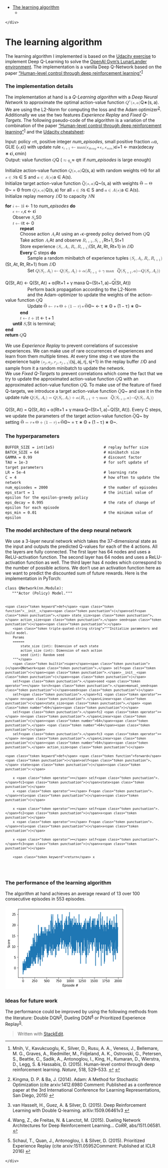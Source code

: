 <!DOCTYPE html>
<html>

<head>
  <meta charset="utf-8">
  <meta name="viewport" content="width=device-width, initial-scale=1.0">
  <title>Report</title>
  <link rel="stylesheet" href="https://stackedit.io/style.css" />
</head>

<body class="stackedit">
  <div class="stackedit__left">
    <div class="stackedit__toc">
      
<ul>
<li><a href="#the-learning-algorithm">The learning algorithm</a>
<ul>
<li></li>
</ul>
</li>
</ul>

    </div>
  </div>
  <div class="stackedit__right">
    <div class="stackedit__html">
      <h1 id="the-learning-algorithm">The learning algorithm</h1>
<p>The learning algorithm I implemented is based on the <a href="https://github.com/udacity/deep-reinforcement-learning/tree/master/dqn">Udacity exercise</a> to implement Deep Q-Learning to solve the <a href="https://gym.openai.com/envs/LunarLander-v2/">OpenAI Gym’s LunarLander environment</a>. The implementation is a vanilla Deep Q-Network based on the paper <a href="http://dx.doi.org/10.1038/nature14236">“Human-level control through deep reinforcement learning”</a><sup class="footnote-ref"><a href="#fn1" id="fnref1">1</a></sup></p>
<h3 id="the-implementation-details">The implementation details</h3>
<p>The implementation at hand is a <em>Q-Learning algorithm</em> with a <em>Deep Neural Network</em> to approximate the optimal action-value function <span class="katex--inline"><span class="katex"><span class="katex-mathml"><math><semantics><mrow><msup><mi>Q</mi><mo>∗</mo></msup><mo stretchy="false">(</mo><mi>s</mi><mo separator="true">,</mo><mi>a</mi><mo stretchy="false">)</mo></mrow><annotation encoding="application/x-tex">Q^*(s,a)</annotation></semantics></math></span><span class="katex-html" aria-hidden="true"><span class="base"><span class="strut" style="height: 1em; vertical-align: -0.25em;"></span><span class="mord"><span class="mord mathdefault">Q</span><span class="msupsub"><span class="vlist-t"><span class="vlist-r"><span class="vlist" style="height: 0.688696em;"><span class="" style="top: -3.063em; margin-right: 0.05em;"><span class="pstrut" style="height: 2.7em;"></span><span class="sizing reset-size6 size3 mtight"><span class="mbin mtight">∗</span></span></span></span></span></span></span></span><span class="mopen">(</span><span class="mord mathdefault">s</span><span class="mpunct">,</span><span class="mspace" style="margin-right: 0.16666666666666666em;"></span><span class="mord mathdefault">a</span><span class="mclose">)</span></span></span></span></span>. We are using the L2-Norm for computing the loss and the Adam optimizer<sup class="footnote-ref"><a href="#fn2" id="fnref2">2</a></sup>. Additionally we use the two features <em>Experience Replay</em> and <em>Fixed Q-Targets</em>. The following pseudo-code of the algorithm is a variation of the combination of the paper <a href="http://dx.doi.org/10.1038/nature14236">“Human-level control through deep reinforcement learning”</a><sup class="footnote-ref"><a href="#fn1" id="fnref1:1">1</a></sup> and the <a href="https://github.com/udacity/deep-reinforcement-learning/blob/master/cheatsheet/cheatsheet.pdf">Udacity cheatsheet</a>:</p>
<p>Input: policy <span class="katex--inline"><span class="katex"><span class="katex-mathml"><math><semantics><mrow><mi>π</mi></mrow><annotation encoding="application/x-tex">\pi</annotation></semantics></math></span><span class="katex-html" aria-hidden="true"><span class="base"><span class="strut" style="height: 0.43056em; vertical-align: 0em;"></span><span style="margin-right: 0.03588em;" class="mord mathdefault">π</span></span></span></span></span>, positive integer <em>num_episodes</em>, small positive fraction <span class="katex--inline"><span class="katex"><span class="katex-mathml"><math><semantics><mrow><mi>α</mi></mrow><annotation encoding="application/x-tex">\alpha</annotation></semantics></math></span><span class="katex-html" aria-hidden="true"><span class="base"><span class="strut" style="height: 0.43056em; vertical-align: 0em;"></span><span style="margin-right: 0.0037em;" class="mord mathdefault">α</span></span></span></span></span>, GLIE {<span class="katex--inline"><span class="katex"><span class="katex-mathml"><math><semantics><mrow><msub><mi>ϵ</mi><mi>i</mi></msub></mrow><annotation encoding="application/x-tex">\epsilon_i</annotation></semantics></math></span><span class="katex-html" aria-hidden="true"><span class="base"><span class="strut" style="height: 0.58056em; vertical-align: -0.15em;"></span><span class="mord"><span class="mord mathdefault">ϵ</span><span class="msupsub"><span class="vlist-t vlist-t2"><span class="vlist-r"><span class="vlist" style="height: 0.31166399999999994em;"><span class="" style="top: -2.5500000000000003em; margin-left: 0em; margin-right: 0.05em;"><span class="pstrut" style="height: 2.7em;"></span><span class="sizing reset-size6 size3 mtight"><span class="mord mathdefault mtight">i</span></span></span></span><span class="vlist-s">​</span></span><span class="vlist-r"><span class="vlist" style="height: 0.15em;"><span class=""></span></span></span></span></span></span></span></span></span></span>} with update rule <span class="katex--inline"><span class="katex"><span class="katex-mathml"><math><semantics><mrow><msub><mi>ϵ</mi><mrow><mi>i</mi><mo>+</mo><mn>1</mn></mrow></msub><mo>←</mo><mi>max</mi><mo>⁡</mo><mo stretchy="false">(</mo><msub><mi>ϵ</mi><mrow><mi>d</mi><mi>e</mi><mi>c</mi><mi>a</mi><mi>y</mi></mrow></msub><mo>∗</mo><msub><mi>ϵ</mi><mi>i</mi></msub><mo separator="true">,</mo><msub><mi>ϵ</mi><mrow><mi>m</mi><mi>i</mi><mi>n</mi></mrow></msub><mo stretchy="false">)</mo></mrow><annotation encoding="application/x-tex">\epsilon_{i+1} \leftarrow \max(\epsilon_{decay}*\epsilon_i, \epsilon_{min})</annotation></semantics></math></span><span class="katex-html" aria-hidden="true"><span class="base"><span class="strut" style="height: 0.638891em; vertical-align: -0.208331em;"></span><span class="mord"><span class="mord mathdefault">ϵ</span><span class="msupsub"><span class="vlist-t vlist-t2"><span class="vlist-r"><span class="vlist" style="height: 0.311664em;"><span class="" style="top: -2.5500000000000003em; margin-left: 0em; margin-right: 0.05em;"><span class="pstrut" style="height: 2.7em;"></span><span class="sizing reset-size6 size3 mtight"><span class="mord mtight"><span class="mord mathdefault mtight">i</span><span class="mbin mtight">+</span><span class="mord mtight">1</span></span></span></span></span><span class="vlist-s">​</span></span><span class="vlist-r"><span class="vlist" style="height: 0.208331em;"><span class=""></span></span></span></span></span></span><span class="mspace" style="margin-right: 0.2777777777777778em;"></span><span class="mrel">←</span><span class="mspace" style="margin-right: 0.2777777777777778em;"></span></span><span class="base"><span class="strut" style="height: 1.036108em; vertical-align: -0.286108em;"></span><span class="mop">max</span><span class="mopen">(</span><span class="mord"><span class="mord mathdefault">ϵ</span><span class="msupsub"><span class="vlist-t vlist-t2"><span class="vlist-r"><span class="vlist" style="height: 0.3361079999999999em;"><span class="" style="top: -2.5500000000000003em; margin-left: 0em; margin-right: 0.05em;"><span class="pstrut" style="height: 2.7em;"></span><span class="sizing reset-size6 size3 mtight"><span class="mord mtight"><span class="mord mathdefault mtight">d</span><span class="mord mathdefault mtight">e</span><span class="mord mathdefault mtight">c</span><span class="mord mathdefault mtight">a</span><span style="margin-right: 0.03588em;" class="mord mathdefault mtight">y</span></span></span></span></span><span class="vlist-s">​</span></span><span class="vlist-r"><span class="vlist" style="height: 0.286108em;"><span class=""></span></span></span></span></span></span><span class="mspace" style="margin-right: 0.2222222222222222em;"></span><span class="mbin">∗</span><span class="mspace" style="margin-right: 0.2222222222222222em;"></span></span><span class="base"><span class="strut" style="height: 1em; vertical-align: -0.25em;"></span><span class="mord"><span class="mord mathdefault">ϵ</span><span class="msupsub"><span class="vlist-t vlist-t2"><span class="vlist-r"><span class="vlist" style="height: 0.31166399999999994em;"><span class="" style="top: -2.5500000000000003em; margin-left: 0em; margin-right: 0.05em;"><span class="pstrut" style="height: 2.7em;"></span><span class="sizing reset-size6 size3 mtight"><span class="mord mathdefault mtight">i</span></span></span></span><span class="vlist-s">​</span></span><span class="vlist-r"><span class="vlist" style="height: 0.15em;"><span class=""></span></span></span></span></span></span><span class="mpunct">,</span><span class="mspace" style="margin-right: 0.16666666666666666em;"></span><span class="mord"><span class="mord mathdefault">ϵ</span><span class="msupsub"><span class="vlist-t vlist-t2"><span class="vlist-r"><span class="vlist" style="height: 0.31166399999999994em;"><span class="" style="top: -2.5500000000000003em; margin-left: 0em; margin-right: 0.05em;"><span class="pstrut" style="height: 2.7em;"></span><span class="sizing reset-size6 size3 mtight"><span class="mord mtight"><span class="mord mathdefault mtight">m</span><span class="mord mathdefault mtight">i</span><span class="mord mathdefault mtight">n</span></span></span></span></span><span class="vlist-s">​</span></span><span class="vlist-r"><span class="vlist" style="height: 0.15em;"><span class=""></span></span></span></span></span></span><span class="mclose">)</span></span></span></span></span><br>
Output: value function <span class="katex--inline"><span class="katex"><span class="katex-mathml"><math><semantics><mrow><mi>Q</mi></mrow><annotation encoding="application/x-tex">Q</annotation></semantics></math></span><span class="katex-html" aria-hidden="true"><span class="base"><span class="strut" style="height: 0.8777699999999999em; vertical-align: -0.19444em;"></span><span class="mord mathdefault">Q</span></span></span></span></span> (<span class="katex--inline"><span class="katex"><span class="katex-mathml"><math><semantics><mrow><mo>≈</mo><msub><mi>q</mi><mi>π</mi></msub></mrow><annotation encoding="application/x-tex">\approx q_\pi</annotation></semantics></math></span><span class="katex-html" aria-hidden="true"><span class="base"><span class="strut" style="height: 0.48312em; vertical-align: 0em;"></span><span class="mrel">≈</span><span class="mspace" style="margin-right: 0.2777777777777778em;"></span></span><span class="base"><span class="strut" style="height: 0.625em; vertical-align: -0.19444em;"></span><span class="mord"><span style="margin-right: 0.03588em;" class="mord mathdefault">q</span><span class="msupsub"><span class="vlist-t vlist-t2"><span class="vlist-r"><span class="vlist" style="height: 0.151392em;"><span class="" style="top: -2.5500000000000003em; margin-left: -0.03588em; margin-right: 0.05em;"><span class="pstrut" style="height: 2.7em;"></span><span class="sizing reset-size6 size3 mtight"><span style="margin-right: 0.03588em;" class="mord mathdefault mtight">π</span></span></span></span><span class="vlist-s">​</span></span><span class="vlist-r"><span class="vlist" style="height: 0.15em;"><span class=""></span></span></span></span></span></span></span></span></span></span> if <em>num_episodes</em> is large enough)</p>
<p>Initialize action-value function <span class="katex--inline"><span class="katex"><span class="katex-mathml"><math><semantics><mrow><mi>Q</mi><mo stretchy="false">(</mo><mi>s</mi><mo separator="true">,</mo><mi>a</mi><mo stretchy="false">)</mo></mrow><annotation encoding="application/x-tex">Q(s,a)</annotation></semantics></math></span><span class="katex-html" aria-hidden="true"><span class="base"><span class="strut" style="height: 1em; vertical-align: -0.25em;"></span><span class="mord mathdefault">Q</span><span class="mopen">(</span><span class="mord mathdefault">s</span><span class="mpunct">,</span><span class="mspace" style="margin-right: 0.16666666666666666em;"></span><span class="mord mathdefault">a</span><span class="mclose">)</span></span></span></span></span> with random weights <span class="katex--inline"><span class="katex"><span class="katex-mathml"><math><semantics><mrow><mi mathvariant="normal">Θ</mi></mrow><annotation encoding="application/x-tex">\Theta</annotation></semantics></math></span><span class="katex-html" aria-hidden="true"><span class="base"><span class="strut" style="height: 0.68333em; vertical-align: 0em;"></span><span class="mord">Θ</span></span></span></span></span> for all <span class="katex--inline"><span class="katex"><span class="katex-mathml"><math><semantics><mrow><mi>s</mi><mo>∈</mo><mi>S</mi></mrow><annotation encoding="application/x-tex">s \in S</annotation></semantics></math></span><span class="katex-html" aria-hidden="true"><span class="base"><span class="strut" style="height: 0.5782em; vertical-align: -0.0391em;"></span><span class="mord mathdefault">s</span><span class="mspace" style="margin-right: 0.2777777777777778em;"></span><span class="mrel">∈</span><span class="mspace" style="margin-right: 0.2777777777777778em;"></span></span><span class="base"><span class="strut" style="height: 0.68333em; vertical-align: 0em;"></span><span style="margin-right: 0.05764em;" class="mord mathdefault">S</span></span></span></span></span> and <span class="katex--inline"><span class="katex"><span class="katex-mathml"><math><semantics><mrow><mi>a</mi><mo>∈</mo><mi>A</mi><mo stretchy="false">(</mo><mi>s</mi><mo stretchy="false">)</mo></mrow><annotation encoding="application/x-tex">a \in A(s)</annotation></semantics></math></span><span class="katex-html" aria-hidden="true"><span class="base"><span class="strut" style="height: 0.5782em; vertical-align: -0.0391em;"></span><span class="mord mathdefault">a</span><span class="mspace" style="margin-right: 0.2777777777777778em;"></span><span class="mrel">∈</span><span class="mspace" style="margin-right: 0.2777777777777778em;"></span></span><span class="base"><span class="strut" style="height: 1em; vertical-align: -0.25em;"></span><span class="mord mathdefault">A</span><span class="mopen">(</span><span class="mord mathdefault">s</span><span class="mclose">)</span></span></span></span></span>.<br>
Initialize target action-value function <span class="katex--inline"><span class="katex"><span class="katex-mathml"><math><semantics><mrow><mover accent="true"><mi>Q</mi><mo>~</mo></mover><mo stretchy="false">(</mo><mi>s</mi><mo separator="true">,</mo><mi>a</mi><mo stretchy="false">)</mo></mrow><annotation encoding="application/x-tex">\tilde{Q}(s,a)</annotation></semantics></math></span><span class="katex-html" aria-hidden="true"><span class="base"><span class="strut" style="height: 1.1701899999999998em; vertical-align: -0.25em;"></span><span class="mord accent"><span class="vlist-t vlist-t2"><span class="vlist-r"><span class="vlist" style="height: 0.9201899999999998em;"><span class="" style="top: -3em;"><span class="pstrut" style="height: 3em;"></span><span class="mord"><span class="mord mathdefault">Q</span></span></span><span class="" style="top: -3.6023300000000003em;"><span class="pstrut" style="height: 3em;"></span><span class="accent-body" style="left: -0.16666em;">~</span></span></span><span class="vlist-s">​</span></span><span class="vlist-r"><span class="vlist" style="height: 0.19444em;"><span class=""></span></span></span></span></span><span class="mopen">(</span><span class="mord mathdefault">s</span><span class="mpunct">,</span><span class="mspace" style="margin-right: 0.16666666666666666em;"></span><span class="mord mathdefault">a</span><span class="mclose">)</span></span></span></span></span> with weights <span class="katex--inline"><span class="katex"><span class="katex-mathml"><math><semantics><mrow><mover accent="true"><mi mathvariant="normal">Θ</mi><mo>~</mo></mover><mo>=</mo><mi mathvariant="normal">Θ</mi></mrow><annotation encoding="application/x-tex">\tilde{\Theta} = \Theta</annotation></semantics></math></span><span class="katex-html" aria-hidden="true"><span class="base"><span class="strut" style="height: 0.9201899999999998em; vertical-align: 0em;"></span><span class="mord accent"><span class="vlist-t"><span class="vlist-r"><span class="vlist" style="height: 0.9201899999999998em;"><span class="" style="top: -3em;"><span class="pstrut" style="height: 3em;"></span><span class="mord"><span class="mord">Θ</span></span></span><span class="" style="top: -3.6023300000000003em;"><span class="pstrut" style="height: 3em;"></span><span class="accent-body" style="left: -0.25em;">~</span></span></span></span></span></span><span class="mspace" style="margin-right: 0.2777777777777778em;"></span><span class="mrel">=</span><span class="mspace" style="margin-right: 0.2777777777777778em;"></span></span><span class="base"><span class="strut" style="height: 0.68333em; vertical-align: 0em;"></span><span class="mord">Θ</span></span></span></span></span> from <span class="katex--inline"><span class="katex"><span class="katex-mathml"><math><semantics><mrow><mi>Q</mi><mo stretchy="false">(</mo><mi>s</mi><mo separator="true">,</mo><mi>a</mi><mo stretchy="false">)</mo></mrow><annotation encoding="application/x-tex">Q(s,a)</annotation></semantics></math></span><span class="katex-html" aria-hidden="true"><span class="base"><span class="strut" style="height: 1em; vertical-align: -0.25em;"></span><span class="mord mathdefault">Q</span><span class="mopen">(</span><span class="mord mathdefault">s</span><span class="mpunct">,</span><span class="mspace" style="margin-right: 0.16666666666666666em;"></span><span class="mord mathdefault">a</span><span class="mclose">)</span></span></span></span></span> for all <span class="katex--inline"><span class="katex"><span class="katex-mathml"><math><semantics><mrow><mi>s</mi><mo>∈</mo><mi>S</mi></mrow><annotation encoding="application/x-tex">s \in S</annotation></semantics></math></span><span class="katex-html" aria-hidden="true"><span class="base"><span class="strut" style="height: 0.5782em; vertical-align: -0.0391em;"></span><span class="mord mathdefault">s</span><span class="mspace" style="margin-right: 0.2777777777777778em;"></span><span class="mrel">∈</span><span class="mspace" style="margin-right: 0.2777777777777778em;"></span></span><span class="base"><span class="strut" style="height: 0.68333em; vertical-align: 0em;"></span><span style="margin-right: 0.05764em;" class="mord mathdefault">S</span></span></span></span></span> and <span class="katex--inline"><span class="katex"><span class="katex-mathml"><math><semantics><mrow><mi>a</mi><mo>∈</mo><mi>A</mi><mo stretchy="false">(</mo><mi>s</mi><mo stretchy="false">)</mo></mrow><annotation encoding="application/x-tex">a \in A(s)</annotation></semantics></math></span><span class="katex-html" aria-hidden="true"><span class="base"><span class="strut" style="height: 0.5782em; vertical-align: -0.0391em;"></span><span class="mord mathdefault">a</span><span class="mspace" style="margin-right: 0.2777777777777778em;"></span><span class="mrel">∈</span><span class="mspace" style="margin-right: 0.2777777777777778em;"></span></span><span class="base"><span class="strut" style="height: 1em; vertical-align: -0.25em;"></span><span class="mord mathdefault">A</span><span class="mopen">(</span><span class="mord mathdefault">s</span><span class="mclose">)</span></span></span></span></span>.<br>
Initialize replay memory <span class="katex--inline"><span class="katex"><span class="katex-mathml"><math><semantics><mrow><mi>D</mi></mrow><annotation encoding="application/x-tex">D</annotation></semantics></math></span><span class="katex-html" aria-hidden="true"><span class="base"><span class="strut" style="height: 0.68333em; vertical-align: 0em;"></span><span style="margin-right: 0.02778em;" class="mord mathdefault">D</span></span></span></span></span> to capacity <span class="katex--inline"><span class="katex"><span class="katex-mathml"><math><semantics><mrow><mi>N</mi></mrow><annotation encoding="application/x-tex">N</annotation></semantics></math></span><span class="katex-html" aria-hidden="true"><span class="base"><span class="strut" style="height: 0.68333em; vertical-align: 0em;"></span><span style="margin-right: 0.10903em;" class="mord mathdefault">N</span></span></span></span></span></p>
<p><strong>for</strong> <span class="katex--inline"><span class="katex"><span class="katex-mathml"><math><semantics><mrow><mi>i</mi><mo>←</mo><mn>1</mn></mrow><annotation encoding="application/x-tex">i \leftarrow 1</annotation></semantics></math></span><span class="katex-html" aria-hidden="true"><span class="base"><span class="strut" style="height: 0.65952em; vertical-align: 0em;"></span><span class="mord mathdefault">i</span><span class="mspace" style="margin-right: 0.2777777777777778em;"></span><span class="mrel">←</span><span class="mspace" style="margin-right: 0.2777777777777778em;"></span></span><span class="base"><span class="strut" style="height: 0.64444em; vertical-align: 0em;"></span><span class="mord">1</span></span></span></span></span> to <em>num_episodes</em> <strong>do</strong><br>
&nbsp;&nbsp;&nbsp;&nbsp;&nbsp;&nbsp;<span class="katex--inline"><span class="katex"><span class="katex-mathml"><math><semantics><mrow><mi>ϵ</mi><mo>←</mo><msub><mi>ϵ</mi><mi>i</mi></msub></mrow><annotation encoding="application/x-tex">\epsilon \leftarrow \epsilon_i</annotation></semantics></math></span><span class="katex-html" aria-hidden="true"><span class="base"><span class="strut" style="height: 0.43056em; vertical-align: 0em;"></span><span class="mord mathdefault">ϵ</span><span class="mspace" style="margin-right: 0.2777777777777778em;"></span><span class="mrel">←</span><span class="mspace" style="margin-right: 0.2777777777777778em;"></span></span><span class="base"><span class="strut" style="height: 0.58056em; vertical-align: -0.15em;"></span><span class="mord"><span class="mord mathdefault">ϵ</span><span class="msupsub"><span class="vlist-t vlist-t2"><span class="vlist-r"><span class="vlist" style="height: 0.31166399999999994em;"><span class="" style="top: -2.5500000000000003em; margin-left: 0em; margin-right: 0.05em;"><span class="pstrut" style="height: 2.7em;"></span><span class="sizing reset-size6 size3 mtight"><span class="mord mathdefault mtight">i</span></span></span></span><span class="vlist-s">​</span></span><span class="vlist-r"><span class="vlist" style="height: 0.15em;"><span class=""></span></span></span></span></span></span></span></span></span></span><br>
&nbsp;&nbsp;&nbsp;&nbsp;&nbsp;&nbsp;Observe <span class="katex--inline"><span class="katex"><span class="katex-mathml"><math><semantics><mrow><msub><mi>S</mi><mn>0</mn></msub></mrow><annotation encoding="application/x-tex">S_0</annotation></semantics></math></span><span class="katex-html" aria-hidden="true"><span class="base"><span class="strut" style="height: 0.83333em; vertical-align: -0.15em;"></span><span class="mord"><span style="margin-right: 0.05764em;" class="mord mathdefault">S</span><span class="msupsub"><span class="vlist-t vlist-t2"><span class="vlist-r"><span class="vlist" style="height: 0.30110799999999993em;"><span class="" style="top: -2.5500000000000003em; margin-left: -0.05764em; margin-right: 0.05em;"><span class="pstrut" style="height: 2.7em;"></span><span class="sizing reset-size6 size3 mtight"><span class="mord mtight">0</span></span></span></span><span class="vlist-s">​</span></span><span class="vlist-r"><span class="vlist" style="height: 0.15em;"><span class=""></span></span></span></span></span></span></span></span></span></span><br>
&nbsp;&nbsp;&nbsp;&nbsp;&nbsp;&nbsp;<span class="katex--inline"><span class="katex"><span class="katex-mathml"><math><semantics><mrow><mi>t</mi><mo>←</mo><mn>0</mn></mrow><annotation encoding="application/x-tex">t←0</annotation></semantics></math></span><span class="katex-html" aria-hidden="true"><span class="base"><span class="strut" style="height: 0.61508em; vertical-align: 0em;"></span><span class="mord mathdefault">t</span><span class="mspace" style="margin-right: 0.2777777777777778em;"></span><span class="mrel">←</span><span class="mspace" style="margin-right: 0.2777777777777778em;"></span></span><span class="base"><span class="strut" style="height: 0.64444em; vertical-align: 0em;"></span><span class="mord">0</span></span></span></span></span><br>
&nbsp;&nbsp;&nbsp;&nbsp;&nbsp;&nbsp;&nbsp;&nbsp;&nbsp;&nbsp;&nbsp;&nbsp;<strong>repeat</strong><br>
&nbsp;&nbsp;&nbsp;&nbsp;&nbsp;&nbsp;&nbsp;&nbsp;&nbsp;&nbsp;&nbsp;&nbsp;Choose action <span class="katex--inline"><span class="katex"><span class="katex-mathml"><math><semantics><mrow><msub><mi>A</mi><mi>t</mi></msub></mrow><annotation encoding="application/x-tex">A_t</annotation></semantics></math></span><span class="katex-html" aria-hidden="true"><span class="base"><span class="strut" style="height: 0.83333em; vertical-align: -0.15em;"></span><span class="mord"><span class="mord mathdefault">A</span><span class="msupsub"><span class="vlist-t vlist-t2"><span class="vlist-r"><span class="vlist" style="height: 0.2805559999999999em;"><span class="" style="top: -2.5500000000000003em; margin-left: 0em; margin-right: 0.05em;"><span class="pstrut" style="height: 2.7em;"></span><span class="sizing reset-size6 size3 mtight"><span class="mord mathdefault mtight">t</span></span></span></span><span class="vlist-s">​</span></span><span class="vlist-r"><span class="vlist" style="height: 0.15em;"><span class=""></span></span></span></span></span></span></span></span></span></span> using an <span class="katex--inline"><span class="katex"><span class="katex-mathml"><math><semantics><mrow><mi>ϵ</mi></mrow><annotation encoding="application/x-tex">\epsilon</annotation></semantics></math></span><span class="katex-html" aria-hidden="true"><span class="base"><span class="strut" style="height: 0.43056em; vertical-align: 0em;"></span><span class="mord mathdefault">ϵ</span></span></span></span></span>-greedy policy derived from <span class="katex--inline"><span class="katex"><span class="katex-mathml"><math><semantics><mrow><mi>Q</mi></mrow><annotation encoding="application/x-tex">Q</annotation></semantics></math></span><span class="katex-html" aria-hidden="true"><span class="base"><span class="strut" style="height: 0.8777699999999999em; vertical-align: -0.19444em;"></span><span class="mord mathdefault">Q</span></span></span></span></span><br>
&nbsp;&nbsp;&nbsp;&nbsp;&nbsp;&nbsp;&nbsp;&nbsp;&nbsp;&nbsp;&nbsp;&nbsp;Take action <span class="katex--inline"><span class="katex"><span class="katex-mathml"><math><semantics><mrow><msub><mi>A</mi><mi>t</mi></msub></mrow><annotation encoding="application/x-tex">A_t</annotation></semantics></math></span><span class="katex-html" aria-hidden="true"><span class="base"><span class="strut" style="height: 0.83333em; vertical-align: -0.15em;"></span><span class="mord"><span class="mord mathdefault">A</span><span class="msupsub"><span class="vlist-t vlist-t2"><span class="vlist-r"><span class="vlist" style="height: 0.2805559999999999em;"><span class="" style="top: -2.5500000000000003em; margin-left: 0em; margin-right: 0.05em;"><span class="pstrut" style="height: 2.7em;"></span><span class="sizing reset-size6 size3 mtight"><span class="mord mathdefault mtight">t</span></span></span></span><span class="vlist-s">​</span></span><span class="vlist-r"><span class="vlist" style="height: 0.15em;"><span class=""></span></span></span></span></span></span></span></span></span></span> and observe <span class="katex--inline"><span class="katex"><span class="katex-mathml"><math><semantics><mrow><msub><mi>R</mi><mrow><mi>t</mi><mo>+</mo><mn>1</mn></mrow></msub><mo separator="true">,</mo><msub><mi>S</mi><mrow><mi>t</mi><mo>+</mo><mn>1</mn></mrow></msub></mrow><annotation encoding="application/x-tex">R_{t+1} , S_{t+1}</annotation></semantics></math></span><span class="katex-html" aria-hidden="true"><span class="base"><span class="strut" style="height: 0.891661em; vertical-align: -0.208331em;"></span><span class="mord"><span style="margin-right: 0.00773em;" class="mord mathdefault">R</span><span class="msupsub"><span class="vlist-t vlist-t2"><span class="vlist-r"><span class="vlist" style="height: 0.301108em;"><span class="" style="top: -2.5500000000000003em; margin-left: -0.00773em; margin-right: 0.05em;"><span class="pstrut" style="height: 2.7em;"></span><span class="sizing reset-size6 size3 mtight"><span class="mord mtight"><span class="mord mathdefault mtight">t</span><span class="mbin mtight">+</span><span class="mord mtight">1</span></span></span></span></span><span class="vlist-s">​</span></span><span class="vlist-r"><span class="vlist" style="height: 0.208331em;"><span class=""></span></span></span></span></span></span><span class="mpunct">,</span><span class="mspace" style="margin-right: 0.16666666666666666em;"></span><span class="mord"><span style="margin-right: 0.05764em;" class="mord mathdefault">S</span><span class="msupsub"><span class="vlist-t vlist-t2"><span class="vlist-r"><span class="vlist" style="height: 0.301108em;"><span class="" style="top: -2.5500000000000003em; margin-left: -0.05764em; margin-right: 0.05em;"><span class="pstrut" style="height: 2.7em;"></span><span class="sizing reset-size6 size3 mtight"><span class="mord mtight"><span class="mord mathdefault mtight">t</span><span class="mbin mtight">+</span><span class="mord mtight">1</span></span></span></span></span><span class="vlist-s">​</span></span><span class="vlist-r"><span class="vlist" style="height: 0.208331em;"><span class=""></span></span></span></span></span></span></span></span></span></span><br>
&nbsp;&nbsp;&nbsp;&nbsp;&nbsp;&nbsp;&nbsp;&nbsp;&nbsp;&nbsp;&nbsp;&nbsp;Store experience <span class="katex--inline"><span class="katex"><span class="katex-mathml"><math><semantics><mrow><mo stretchy="false">(</mo><msub><mi>S</mi><mi>t</mi></msub><mo separator="true">,</mo><msub><mi>A</mi><mi>t</mi></msub><mo separator="true">,</mo><msub><mi>R</mi><mi>t</mi></msub><mo separator="true">,</mo><msub><mi>R</mi><mrow><mi>t</mi><mo>+</mo><mn>1</mn></mrow></msub><mo stretchy="false">)</mo></mrow><annotation encoding="application/x-tex">(S_t, A_t, R_t, R_{t+1})</annotation></semantics></math></span><span class="katex-html" aria-hidden="true"><span class="base"><span class="strut" style="height: 1em; vertical-align: -0.25em;"></span><span class="mopen">(</span><span class="mord"><span style="margin-right: 0.05764em;" class="mord mathdefault">S</span><span class="msupsub"><span class="vlist-t vlist-t2"><span class="vlist-r"><span class="vlist" style="height: 0.2805559999999999em;"><span class="" style="top: -2.5500000000000003em; margin-left: -0.05764em; margin-right: 0.05em;"><span class="pstrut" style="height: 2.7em;"></span><span class="sizing reset-size6 size3 mtight"><span class="mord mathdefault mtight">t</span></span></span></span><span class="vlist-s">​</span></span><span class="vlist-r"><span class="vlist" style="height: 0.15em;"><span class=""></span></span></span></span></span></span><span class="mpunct">,</span><span class="mspace" style="margin-right: 0.16666666666666666em;"></span><span class="mord"><span class="mord mathdefault">A</span><span class="msupsub"><span class="vlist-t vlist-t2"><span class="vlist-r"><span class="vlist" style="height: 0.2805559999999999em;"><span class="" style="top: -2.5500000000000003em; margin-left: 0em; margin-right: 0.05em;"><span class="pstrut" style="height: 2.7em;"></span><span class="sizing reset-size6 size3 mtight"><span class="mord mathdefault mtight">t</span></span></span></span><span class="vlist-s">​</span></span><span class="vlist-r"><span class="vlist" style="height: 0.15em;"><span class=""></span></span></span></span></span></span><span class="mpunct">,</span><span class="mspace" style="margin-right: 0.16666666666666666em;"></span><span class="mord"><span style="margin-right: 0.00773em;" class="mord mathdefault">R</span><span class="msupsub"><span class="vlist-t vlist-t2"><span class="vlist-r"><span class="vlist" style="height: 0.2805559999999999em;"><span class="" style="top: -2.5500000000000003em; margin-left: -0.00773em; margin-right: 0.05em;"><span class="pstrut" style="height: 2.7em;"></span><span class="sizing reset-size6 size3 mtight"><span class="mord mathdefault mtight">t</span></span></span></span><span class="vlist-s">​</span></span><span class="vlist-r"><span class="vlist" style="height: 0.15em;"><span class=""></span></span></span></span></span></span><span class="mpunct">,</span><span class="mspace" style="margin-right: 0.16666666666666666em;"></span><span class="mord"><span style="margin-right: 0.00773em;" class="mord mathdefault">R</span><span class="msupsub"><span class="vlist-t vlist-t2"><span class="vlist-r"><span class="vlist" style="height: 0.301108em;"><span class="" style="top: -2.5500000000000003em; margin-left: -0.00773em; margin-right: 0.05em;"><span class="pstrut" style="height: 2.7em;"></span><span class="sizing reset-size6 size3 mtight"><span class="mord mtight"><span class="mord mathdefault mtight">t</span><span class="mbin mtight">+</span><span class="mord mtight">1</span></span></span></span></span><span class="vlist-s">​</span></span><span class="vlist-r"><span class="vlist" style="height: 0.208331em;"><span class=""></span></span></span></span></span></span><span class="mclose">)</span></span></span></span></span> in <span class="katex--inline"><span class="katex"><span class="katex-mathml"><math><semantics><mrow><mi>D</mi></mrow><annotation encoding="application/x-tex">D</annotation></semantics></math></span><span class="katex-html" aria-hidden="true"><span class="base"><span class="strut" style="height: 0.68333em; vertical-align: 0em;"></span><span style="margin-right: 0.02778em;" class="mord mathdefault">D</span></span></span></span></span><br>
&nbsp;&nbsp;&nbsp;&nbsp;&nbsp;&nbsp;&nbsp;&nbsp;&nbsp;&nbsp;&nbsp;&nbsp;<strong>Every</strong> C steps <strong>do</strong><br>
&nbsp;&nbsp;&nbsp;&nbsp;&nbsp;&nbsp;&nbsp;&nbsp;&nbsp;&nbsp;&nbsp;&nbsp;&nbsp;&nbsp;&nbsp;&nbsp;&nbsp;&nbsp;Sample a random minibatch of experience tuples <span class="katex--inline"><span class="katex"><span class="katex-mathml"><math><semantics><mrow><mo stretchy="false">(</mo><msub><mi>S</mi><mi>t</mi></msub><mo separator="true">,</mo><msub><mi>A</mi><mi>t</mi></msub><mo separator="true">,</mo><msub><mi>R</mi><mi>t</mi></msub><mo separator="true">,</mo><msub><mi>R</mi><mrow><mi>t</mi><mo>+</mo><mn>1</mn></mrow></msub><mo stretchy="false">)</mo></mrow><annotation encoding="application/x-tex">(S_t, A_t, R_t, R_{t+1})</annotation></semantics></math></span><span class="katex-html" aria-hidden="true"><span class="base"><span class="strut" style="height: 1em; vertical-align: -0.25em;"></span><span class="mopen">(</span><span class="mord"><span style="margin-right: 0.05764em;" class="mord mathdefault">S</span><span class="msupsub"><span class="vlist-t vlist-t2"><span class="vlist-r"><span class="vlist" style="height: 0.2805559999999999em;"><span class="" style="top: -2.5500000000000003em; margin-left: -0.05764em; margin-right: 0.05em;"><span class="pstrut" style="height: 2.7em;"></span><span class="sizing reset-size6 size3 mtight"><span class="mord mathdefault mtight">t</span></span></span></span><span class="vlist-s">​</span></span><span class="vlist-r"><span class="vlist" style="height: 0.15em;"><span class=""></span></span></span></span></span></span><span class="mpunct">,</span><span class="mspace" style="margin-right: 0.16666666666666666em;"></span><span class="mord"><span class="mord mathdefault">A</span><span class="msupsub"><span class="vlist-t vlist-t2"><span class="vlist-r"><span class="vlist" style="height: 0.2805559999999999em;"><span class="" style="top: -2.5500000000000003em; margin-left: 0em; margin-right: 0.05em;"><span class="pstrut" style="height: 2.7em;"></span><span class="sizing reset-size6 size3 mtight"><span class="mord mathdefault mtight">t</span></span></span></span><span class="vlist-s">​</span></span><span class="vlist-r"><span class="vlist" style="height: 0.15em;"><span class=""></span></span></span></span></span></span><span class="mpunct">,</span><span class="mspace" style="margin-right: 0.16666666666666666em;"></span><span class="mord"><span style="margin-right: 0.00773em;" class="mord mathdefault">R</span><span class="msupsub"><span class="vlist-t vlist-t2"><span class="vlist-r"><span class="vlist" style="height: 0.2805559999999999em;"><span class="" style="top: -2.5500000000000003em; margin-left: -0.00773em; margin-right: 0.05em;"><span class="pstrut" style="height: 2.7em;"></span><span class="sizing reset-size6 size3 mtight"><span class="mord mathdefault mtight">t</span></span></span></span><span class="vlist-s">​</span></span><span class="vlist-r"><span class="vlist" style="height: 0.15em;"><span class=""></span></span></span></span></span></span><span class="mpunct">,</span><span class="mspace" style="margin-right: 0.16666666666666666em;"></span><span class="mord"><span style="margin-right: 0.00773em;" class="mord mathdefault">R</span><span class="msupsub"><span class="vlist-t vlist-t2"><span class="vlist-r"><span class="vlist" style="height: 0.301108em;"><span class="" style="top: -2.5500000000000003em; margin-left: -0.00773em; margin-right: 0.05em;"><span class="pstrut" style="height: 2.7em;"></span><span class="sizing reset-size6 size3 mtight"><span class="mord mtight"><span class="mord mathdefault mtight">t</span><span class="mbin mtight">+</span><span class="mord mtight">1</span></span></span></span></span><span class="vlist-s">​</span></span><span class="vlist-r"><span class="vlist" style="height: 0.208331em;"><span class=""></span></span></span></span></span></span><span class="mclose">)</span></span></span></span></span> from <span class="katex--inline"><span class="katex"><span class="katex-mathml"><math><semantics><mrow><mi>D</mi></mrow><annotation encoding="application/x-tex">D</annotation></semantics></math></span><span class="katex-html" aria-hidden="true"><span class="base"><span class="strut" style="height: 0.68333em; vertical-align: 0em;"></span><span style="margin-right: 0.02778em;" class="mord mathdefault">D</span></span></span></span></span><br>
&nbsp;&nbsp;&nbsp;&nbsp;&nbsp;&nbsp;&nbsp;&nbsp;&nbsp;&nbsp;&nbsp;&nbsp;&nbsp;&nbsp;&nbsp;&nbsp;&nbsp;&nbsp;Set <span class="katex--inline"><span class="katex"><span class="katex-mathml"><math><semantics><mrow><mi>Q</mi><mo stretchy="false">(</mo><msub><mi>S</mi><mi>t</mi></msub><mo separator="true">,</mo><msub><mi>A</mi><mi>t</mi></msub><mo stretchy="false">)</mo><mo>←</mo><mi>Q</mi><mo stretchy="false">(</mo><msub><mi>S</mi><mi>t</mi></msub><mo separator="true">,</mo><msub><mi>A</mi><mi>t</mi></msub><mo stretchy="false">)</mo><mo>+</mo><mi>α</mi><mo stretchy="false">(</mo><msub><mi>R</mi><mrow><mi>t</mi><mo>+</mo><mn>1</mn></mrow></msub><mo>+</mo><mi>γ</mi><msub><mo><mi>max</mi><mo>⁡</mo></mo><mi>a</mi></msub><mover accent="true"><mi>Q</mi><mo>~</mo></mover><mo stretchy="false">(</mo><msub><mi>S</mi><mrow><mi>t</mi><mo>+</mo><mn>1</mn></mrow></msub><mo separator="true">,</mo><mi>a</mi><mo stretchy="false">)</mo><mi mathvariant="normal">−</mi><mi>Q</mi><mo stretchy="false">(</mo><msub><mi>S</mi><mi>t</mi></msub><mo separator="true">,</mo><msub><mi>A</mi><mi>t</mi></msub><mo stretchy="false">)</mo><mo stretchy="false">)</mo></mrow><annotation encoding="application/x-tex">Q(S_t, A_t) \leftarrow Q(S_t, A_t) + \alpha(R_{t+1} + \gamma \max_a \tilde{Q}(S_{t+1}, a) − Q(S_t, A_t))</annotation></semantics></math></span><span class="katex-html" aria-hidden="true"><span class="base"><span class="strut" style="height: 1em; vertical-align: -0.25em;"></span><span class="mord mathdefault">Q</span><span class="mopen">(</span><span class="mord"><span style="margin-right: 0.05764em;" class="mord mathdefault">S</span><span class="msupsub"><span class="vlist-t vlist-t2"><span class="vlist-r"><span class="vlist" style="height: 0.2805559999999999em;"><span class="" style="top: -2.5500000000000003em; margin-left: -0.05764em; margin-right: 0.05em;"><span class="pstrut" style="height: 2.7em;"></span><span class="sizing reset-size6 size3 mtight"><span class="mord mathdefault mtight">t</span></span></span></span><span class="vlist-s">​</span></span><span class="vlist-r"><span class="vlist" style="height: 0.15em;"><span class=""></span></span></span></span></span></span><span class="mpunct">,</span><span class="mspace" style="margin-right: 0.16666666666666666em;"></span><span class="mord"><span class="mord mathdefault">A</span><span class="msupsub"><span class="vlist-t vlist-t2"><span class="vlist-r"><span class="vlist" style="height: 0.2805559999999999em;"><span class="" style="top: -2.5500000000000003em; margin-left: 0em; margin-right: 0.05em;"><span class="pstrut" style="height: 2.7em;"></span><span class="sizing reset-size6 size3 mtight"><span class="mord mathdefault mtight">t</span></span></span></span><span class="vlist-s">​</span></span><span class="vlist-r"><span class="vlist" style="height: 0.15em;"><span class=""></span></span></span></span></span></span><span class="mclose">)</span><span class="mspace" style="margin-right: 0.2777777777777778em;"></span><span class="mrel">←</span><span class="mspace" style="margin-right: 0.2777777777777778em;"></span></span><span class="base"><span class="strut" style="height: 1em; vertical-align: -0.25em;"></span><span class="mord mathdefault">Q</span><span class="mopen">(</span><span class="mord"><span style="margin-right: 0.05764em;" class="mord mathdefault">S</span><span class="msupsub"><span class="vlist-t vlist-t2"><span class="vlist-r"><span class="vlist" style="height: 0.2805559999999999em;"><span class="" style="top: -2.5500000000000003em; margin-left: -0.05764em; margin-right: 0.05em;"><span class="pstrut" style="height: 2.7em;"></span><span class="sizing reset-size6 size3 mtight"><span class="mord mathdefault mtight">t</span></span></span></span><span class="vlist-s">​</span></span><span class="vlist-r"><span class="vlist" style="height: 0.15em;"><span class=""></span></span></span></span></span></span><span class="mpunct">,</span><span class="mspace" style="margin-right: 0.16666666666666666em;"></span><span class="mord"><span class="mord mathdefault">A</span><span class="msupsub"><span class="vlist-t vlist-t2"><span class="vlist-r"><span class="vlist" style="height: 0.2805559999999999em;"><span class="" style="top: -2.5500000000000003em; margin-left: 0em; margin-right: 0.05em;"><span class="pstrut" style="height: 2.7em;"></span><span class="sizing reset-size6 size3 mtight"><span class="mord mathdefault mtight">t</span></span></span></span><span class="vlist-s">​</span></span><span class="vlist-r"><span class="vlist" style="height: 0.15em;"><span class=""></span></span></span></span></span></span><span class="mclose">)</span><span class="mspace" style="margin-right: 0.2222222222222222em;"></span><span class="mbin">+</span><span class="mspace" style="margin-right: 0.2222222222222222em;"></span></span><span class="base"><span class="strut" style="height: 1em; vertical-align: -0.25em;"></span><span style="margin-right: 0.0037em;" class="mord mathdefault">α</span><span class="mopen">(</span><span class="mord"><span style="margin-right: 0.00773em;" class="mord mathdefault">R</span><span class="msupsub"><span class="vlist-t vlist-t2"><span class="vlist-r"><span class="vlist" style="height: 0.301108em;"><span class="" style="top: -2.5500000000000003em; margin-left: -0.00773em; margin-right: 0.05em;"><span class="pstrut" style="height: 2.7em;"></span><span class="sizing reset-size6 size3 mtight"><span class="mord mtight"><span class="mord mathdefault mtight">t</span><span class="mbin mtight">+</span><span class="mord mtight">1</span></span></span></span></span><span class="vlist-s">​</span></span><span class="vlist-r"><span class="vlist" style="height: 0.208331em;"><span class=""></span></span></span></span></span></span><span class="mspace" style="margin-right: 0.2222222222222222em;"></span><span class="mbin">+</span><span class="mspace" style="margin-right: 0.2222222222222222em;"></span></span><span class="base"><span class="strut" style="height: 1.1701899999999998em; vertical-align: -0.25em;"></span><span style="margin-right: 0.05556em;" class="mord mathdefault">γ</span><span class="mspace" style="margin-right: 0.16666666666666666em;"></span><span class="mop"><span class="mop">max</span><span class="msupsub"><span class="vlist-t vlist-t2"><span class="vlist-r"><span class="vlist" style="height: 0.151392em;"><span class="" style="top: -2.5500000000000003em; margin-right: 0.05em;"><span class="pstrut" style="height: 2.7em;"></span><span class="sizing reset-size6 size3 mtight"><span class="mord mathdefault mtight">a</span></span></span></span><span class="vlist-s">​</span></span><span class="vlist-r"><span class="vlist" style="height: 0.15em;"><span class=""></span></span></span></span></span></span><span class="mspace" style="margin-right: 0.16666666666666666em;"></span><span class="mord accent"><span class="vlist-t vlist-t2"><span class="vlist-r"><span class="vlist" style="height: 0.9201899999999998em;"><span class="" style="top: -3em;"><span class="pstrut" style="height: 3em;"></span><span class="mord"><span class="mord mathdefault">Q</span></span></span><span class="" style="top: -3.6023300000000003em;"><span class="pstrut" style="height: 3em;"></span><span class="accent-body" style="left: -0.16666em;">~</span></span></span><span class="vlist-s">​</span></span><span class="vlist-r"><span class="vlist" style="height: 0.19444em;"><span class=""></span></span></span></span></span><span class="mopen">(</span><span class="mord"><span style="margin-right: 0.05764em;" class="mord mathdefault">S</span><span class="msupsub"><span class="vlist-t vlist-t2"><span class="vlist-r"><span class="vlist" style="height: 0.301108em;"><span class="" style="top: -2.5500000000000003em; margin-left: -0.05764em; margin-right: 0.05em;"><span class="pstrut" style="height: 2.7em;"></span><span class="sizing reset-size6 size3 mtight"><span class="mord mtight"><span class="mord mathdefault mtight">t</span><span class="mbin mtight">+</span><span class="mord mtight">1</span></span></span></span></span><span class="vlist-s">​</span></span><span class="vlist-r"><span class="vlist" style="height: 0.208331em;"><span class=""></span></span></span></span></span></span><span class="mpunct">,</span><span class="mspace" style="margin-right: 0.16666666666666666em;"></span><span class="mord mathdefault">a</span><span class="mclose">)</span><span class="mord">−</span><span class="mord mathdefault">Q</span><span class="mopen">(</span><span class="mord"><span style="margin-right: 0.05764em;" class="mord mathdefault">S</span><span class="msupsub"><span class="vlist-t vlist-t2"><span class="vlist-r"><span class="vlist" style="height: 0.2805559999999999em;"><span class="" style="top: -2.5500000000000003em; margin-left: -0.05764em; margin-right: 0.05em;"><span class="pstrut" style="height: 2.7em;"></span><span class="sizing reset-size6 size3 mtight"><span class="mord mathdefault mtight">t</span></span></span></span><span class="vlist-s">​</span></span><span class="vlist-r"><span class="vlist" style="height: 0.15em;"><span class=""></span></span></span></span></span></span><span class="mpunct">,</span><span class="mspace" style="margin-right: 0.16666666666666666em;"></span><span class="mord"><span class="mord mathdefault">A</span><span class="msupsub"><span class="vlist-t vlist-t2"><span class="vlist-r"><span class="vlist" style="height: 0.2805559999999999em;"><span class="" style="top: -2.5500000000000003em; margin-left: 0em; margin-right: 0.05em;"><span class="pstrut" style="height: 2.7em;"></span><span class="sizing reset-size6 size3 mtight"><span class="mord mathdefault mtight">t</span></span></span></span><span class="vlist-s">​</span></span><span class="vlist-r"><span class="vlist" style="height: 0.15em;"><span class=""></span></span></span></span></span></span><span class="mclose">)</span><span class="mclose">)</span></span></span></span></span><br>
&nbsp;&nbsp;&nbsp;&nbsp;&nbsp;&nbsp;&nbsp;&nbsp;&nbsp;&nbsp;&nbsp;&nbsp;&nbsp;&nbsp;&nbsp;&nbsp;&nbsp;&nbsp;Perform back propagation according to the L2-Norm<br>
&nbsp;&nbsp;&nbsp;&nbsp;&nbsp;&nbsp;&nbsp;&nbsp;&nbsp;&nbsp;&nbsp;&nbsp;&nbsp;&nbsp;&nbsp;&nbsp;&nbsp;&nbsp;and the Adam-optimizer to update the weights of the action-value function <span class="katex--inline"><span class="katex"><span class="katex-mathml"><math><semantics><mrow><mi>Q</mi></mrow><annotation encoding="application/x-tex">Q</annotation></semantics></math></span><span class="katex-html" aria-hidden="true"><span class="base"><span class="strut" style="height: 0.8777699999999999em; vertical-align: -0.19444em;"></span><span class="mord mathdefault">Q</span></span></span></span></span><br>
&nbsp;&nbsp;&nbsp;&nbsp;&nbsp;&nbsp;&nbsp;&nbsp;&nbsp;&nbsp;&nbsp;&nbsp;&nbsp;&nbsp;&nbsp;&nbsp;&nbsp;&nbsp;Update <span class="katex--inline"><span class="katex"><span class="katex-mathml"><math><semantics><mrow><mover accent="true"><mi mathvariant="normal">Θ</mi><mo>~</mo></mover><mo>←</mo><mi>τ</mi><mo>∗</mo><mi mathvariant="normal">Θ</mi><mo>+</mo><mo stretchy="false">(</mo><mn>1</mn><mo>−</mo><mi>τ</mi><mo stretchy="false">)</mo><mo>∗</mo><mover accent="true"><mi mathvariant="normal">Θ</mi><mo>~</mo></mover></mrow><annotation encoding="application/x-tex">\tilde{\Theta} \leftarrow \tau*\Theta + (1 - \tau)*\tilde{\Theta}</annotation></semantics></math></span><span class="katex-html" aria-hidden="true"><span class="base"><span class="strut" style="height: 0.9201899999999998em; vertical-align: 0em;"></span><span class="mord accent"><span class="vlist-t"><span class="vlist-r"><span class="vlist" style="height: 0.9201899999999998em;"><span class="" style="top: -3em;"><span class="pstrut" style="height: 3em;"></span><span class="mord"><span class="mord">Θ</span></span></span><span class="" style="top: -3.6023300000000003em;"><span class="pstrut" style="height: 3em;"></span><span class="accent-body" style="left: -0.25em;">~</span></span></span></span></span></span><span class="mspace" style="margin-right: 0.2777777777777778em;"></span><span class="mrel">←</span><span class="mspace" style="margin-right: 0.2777777777777778em;"></span></span><span class="base"><span class="strut" style="height: 0.46528em; vertical-align: 0em;"></span><span style="margin-right: 0.1132em;" class="mord mathdefault">τ</span><span class="mspace" style="margin-right: 0.2222222222222222em;"></span><span class="mbin">∗</span><span class="mspace" style="margin-right: 0.2222222222222222em;"></span></span><span class="base"><span class="strut" style="height: 0.76666em; vertical-align: -0.08333em;"></span><span class="mord">Θ</span><span class="mspace" style="margin-right: 0.2222222222222222em;"></span><span class="mbin">+</span><span class="mspace" style="margin-right: 0.2222222222222222em;"></span></span><span class="base"><span class="strut" style="height: 1em; vertical-align: -0.25em;"></span><span class="mopen">(</span><span class="mord">1</span><span class="mspace" style="margin-right: 0.2222222222222222em;"></span><span class="mbin">−</span><span class="mspace" style="margin-right: 0.2222222222222222em;"></span></span><span class="base"><span class="strut" style="height: 1em; vertical-align: -0.25em;"></span><span style="margin-right: 0.1132em;" class="mord mathdefault">τ</span><span class="mclose">)</span><span class="mspace" style="margin-right: 0.2222222222222222em;"></span><span class="mbin">∗</span><span class="mspace" style="margin-right: 0.2222222222222222em;"></span></span><span class="base"><span class="strut" style="height: 0.9201899999999998em; vertical-align: 0em;"></span><span class="mord accent"><span class="vlist-t"><span class="vlist-r"><span class="vlist" style="height: 0.9201899999999998em;"><span class="" style="top: -3em;"><span class="pstrut" style="height: 3em;"></span><span class="mord"><span class="mord">Θ</span></span></span><span class="" style="top: -3.6023300000000003em;"><span class="pstrut" style="height: 3em;"></span><span class="accent-body" style="left: -0.25em;">~</span></span></span></span></span></span></span></span></span></span><br>
&nbsp;&nbsp;&nbsp;&nbsp;&nbsp;&nbsp;&nbsp;&nbsp;&nbsp;&nbsp;&nbsp;&nbsp;<strong>end</strong><br>
&nbsp;&nbsp;&nbsp;&nbsp;&nbsp;&nbsp;&nbsp;&nbsp;&nbsp;&nbsp;&nbsp;&nbsp;<span class="katex--inline"><span class="katex"><span class="katex-mathml"><math><semantics><mrow><mi>t</mi><mo>←</mo><mi>t</mi><mo>+</mo><mn>1</mn></mrow><annotation encoding="application/x-tex">t \leftarrow t+1</annotation></semantics></math></span><span class="katex-html" aria-hidden="true"><span class="base"><span class="strut" style="height: 0.61508em; vertical-align: 0em;"></span><span class="mord mathdefault">t</span><span class="mspace" style="margin-right: 0.2777777777777778em;"></span><span class="mrel">←</span><span class="mspace" style="margin-right: 0.2777777777777778em;"></span></span><span class="base"><span class="strut" style="height: 0.69841em; vertical-align: -0.08333em;"></span><span class="mord mathdefault">t</span><span class="mspace" style="margin-right: 0.2222222222222222em;"></span><span class="mbin">+</span><span class="mspace" style="margin-right: 0.2222222222222222em;"></span></span><span class="base"><span class="strut" style="height: 0.64444em; vertical-align: 0em;"></span><span class="mord">1</span></span></span></span></span><br>
&nbsp;&nbsp;&nbsp;&nbsp;&nbsp;&nbsp;<strong>until</strong> <span class="katex--inline"><span class="katex"><span class="katex-mathml"><math><semantics><mrow><msub><mi>S</mi><mi>t</mi></msub></mrow><annotation encoding="application/x-tex">S_t</annotation></semantics></math></span><span class="katex-html" aria-hidden="true"><span class="base"><span class="strut" style="height: 0.83333em; vertical-align: -0.15em;"></span><span class="mord"><span style="margin-right: 0.05764em;" class="mord mathdefault">S</span><span class="msupsub"><span class="vlist-t vlist-t2"><span class="vlist-r"><span class="vlist" style="height: 0.2805559999999999em;"><span class="" style="top: -2.5500000000000003em; margin-left: -0.05764em; margin-right: 0.05em;"><span class="pstrut" style="height: 2.7em;"></span><span class="sizing reset-size6 size3 mtight"><span class="mord mathdefault mtight">t</span></span></span></span><span class="vlist-s">​</span></span><span class="vlist-r"><span class="vlist" style="height: 0.15em;"><span class=""></span></span></span></span></span></span></span></span></span></span> is terminal;<br>
<strong>end</strong><br>
<strong>return</strong> <span class="katex--inline"><span class="katex"><span class="katex-mathml"><math><semantics><mrow><mi>Q</mi></mrow><annotation encoding="application/x-tex">Q</annotation></semantics></math></span><span class="katex-html" aria-hidden="true"><span class="base"><span class="strut" style="height: 0.8777699999999999em; vertical-align: -0.19444em;"></span><span class="mord mathdefault">Q</span></span></span></span></span></p>
<p>We use <em>Experience Replay</em> to prevent correlations of successive experiences. We can make use of rare occurrences of experiences and learn from them multiple times.  At every time step <span class="katex--inline"><span class="katex"><span class="katex-mathml"><math><semantics><mrow><mi>t</mi></mrow><annotation encoding="application/x-tex">t</annotation></semantics></math></span><span class="katex-html" aria-hidden="true"><span class="base"><span class="strut" style="height: 0.61508em; vertical-align: 0em;"></span><span class="mord mathdefault">t</span></span></span></span></span> we store the experience tuple <span class="katex--inline"><span class="katex"><span class="katex-mathml"><math><semantics><mrow><mo stretchy="false">(</mo><msub><mi>s</mi><mi>j</mi></msub><mo separator="true">,</mo><msub><mi>a</mi><mi>j</mi></msub><mo separator="true">,</mo><msub><mi>r</mi><mi>j</mi></msub><mo separator="true">,</mo><msub><mi>s</mi><mrow><mi>j</mi><mo>+</mo><mn>1</mn></mrow></msub><mo stretchy="false">)</mo></mrow><annotation encoding="application/x-tex">(s_j, a_j, r_j, s_{j+1})</annotation></semantics></math></span><span class="katex-html" aria-hidden="true"><span class="base"><span class="strut" style="height: 1.036108em; vertical-align: -0.286108em;"></span><span class="mopen">(</span><span class="mord"><span class="mord mathdefault">s</span><span class="msupsub"><span class="vlist-t vlist-t2"><span class="vlist-r"><span class="vlist" style="height: 0.311664em;"><span class="" style="top: -2.5500000000000003em; margin-left: 0em; margin-right: 0.05em;"><span class="pstrut" style="height: 2.7em;"></span><span class="sizing reset-size6 size3 mtight"><span style="margin-right: 0.05724em;" class="mord mathdefault mtight">j</span></span></span></span><span class="vlist-s">​</span></span><span class="vlist-r"><span class="vlist" style="height: 0.286108em;"><span class=""></span></span></span></span></span></span><span class="mpunct">,</span><span class="mspace" style="margin-right: 0.16666666666666666em;"></span><span class="mord"><span class="mord mathdefault">a</span><span class="msupsub"><span class="vlist-t vlist-t2"><span class="vlist-r"><span class="vlist" style="height: 0.311664em;"><span class="" style="top: -2.5500000000000003em; margin-left: 0em; margin-right: 0.05em;"><span class="pstrut" style="height: 2.7em;"></span><span class="sizing reset-size6 size3 mtight"><span style="margin-right: 0.05724em;" class="mord mathdefault mtight">j</span></span></span></span><span class="vlist-s">​</span></span><span class="vlist-r"><span class="vlist" style="height: 0.286108em;"><span class=""></span></span></span></span></span></span><span class="mpunct">,</span><span class="mspace" style="margin-right: 0.16666666666666666em;"></span><span class="mord"><span style="margin-right: 0.02778em;" class="mord mathdefault">r</span><span class="msupsub"><span class="vlist-t vlist-t2"><span class="vlist-r"><span class="vlist" style="height: 0.311664em;"><span class="" style="top: -2.5500000000000003em; margin-left: -0.02778em; margin-right: 0.05em;"><span class="pstrut" style="height: 2.7em;"></span><span class="sizing reset-size6 size3 mtight"><span style="margin-right: 0.05724em;" class="mord mathdefault mtight">j</span></span></span></span><span class="vlist-s">​</span></span><span class="vlist-r"><span class="vlist" style="height: 0.286108em;"><span class=""></span></span></span></span></span></span><span class="mpunct">,</span><span class="mspace" style="margin-right: 0.16666666666666666em;"></span><span class="mord"><span class="mord mathdefault">s</span><span class="msupsub"><span class="vlist-t vlist-t2"><span class="vlist-r"><span class="vlist" style="height: 0.311664em;"><span class="" style="top: -2.5500000000000003em; margin-left: 0em; margin-right: 0.05em;"><span class="pstrut" style="height: 2.7em;"></span><span class="sizing reset-size6 size3 mtight"><span class="mord mtight"><span style="margin-right: 0.05724em;" class="mord mathdefault mtight">j</span><span class="mbin mtight">+</span><span class="mord mtight">1</span></span></span></span></span><span class="vlist-s">​</span></span><span class="vlist-r"><span class="vlist" style="height: 0.286108em;"><span class=""></span></span></span></span></span></span><span class="mclose">)</span></span></span></span></span> in the replay buffer <span class="katex--inline"><span class="katex"><span class="katex-mathml"><math><semantics><mrow><mi>D</mi></mrow><annotation encoding="application/x-tex">D</annotation></semantics></math></span><span class="katex-html" aria-hidden="true"><span class="base"><span class="strut" style="height: 0.68333em; vertical-align: 0em;"></span><span style="margin-right: 0.02778em;" class="mord mathdefault">D</span></span></span></span></span> and sample from it a random minibatch to update the network.<br>
We use <em>Fixed Q-Targets</em> to prevent correlations which come the fact that we try to update the approximated action-value function <span class="katex--inline"><span class="katex"><span class="katex-mathml"><math><semantics><mrow><mi>Q</mi></mrow><annotation encoding="application/x-tex">Q</annotation></semantics></math></span><span class="katex-html" aria-hidden="true"><span class="base"><span class="strut" style="height: 0.8777699999999999em; vertical-align: -0.19444em;"></span><span class="mord mathdefault">Q</span></span></span></span></span> with an approximated action-value function <span class="katex--inline"><span class="katex"><span class="katex-mathml"><math><semantics><mrow><mi>Q</mi></mrow><annotation encoding="application/x-tex">Q</annotation></semantics></math></span><span class="katex-html" aria-hidden="true"><span class="base"><span class="strut" style="height: 0.8777699999999999em; vertical-align: -0.19444em;"></span><span class="mord mathdefault">Q</span></span></span></span></span>. To make use of the feature of fixed Q-targets, we introduce a target action-value function <span class="katex--inline"><span class="katex"><span class="katex-mathml"><math><semantics><mrow><mover accent="true"><mi>Q</mi><mo>~</mo></mover></mrow><annotation encoding="application/x-tex">\tilde{Q}</annotation></semantics></math></span><span class="katex-html" aria-hidden="true"><span class="base"><span class="strut" style="height: 1.1146299999999998em; vertical-align: -0.19444em;"></span><span class="mord accent"><span class="vlist-t vlist-t2"><span class="vlist-r"><span class="vlist" style="height: 0.9201899999999998em;"><span class="" style="top: -3em;"><span class="pstrut" style="height: 3em;"></span><span class="mord"><span class="mord mathdefault">Q</span></span></span><span class="" style="top: -3.6023300000000003em;"><span class="pstrut" style="height: 3em;"></span><span class="accent-body" style="left: -0.16666em;">~</span></span></span><span class="vlist-s">​</span></span><span class="vlist-r"><span class="vlist" style="height: 0.19444em;"><span class=""></span></span></span></span></span></span></span></span></span> and use it in the update rule <span class="katex--inline"><span class="katex"><span class="katex-mathml"><math><semantics><mrow><mi>Q</mi><mo stretchy="false">(</mo><msub><mi>S</mi><mi>t</mi></msub><mo separator="true">,</mo><msub><mi>A</mi><mi>t</mi></msub><mo stretchy="false">)</mo><mo>=</mo><mi>Q</mi><mo stretchy="false">(</mo><msub><mi>S</mi><mi>t</mi></msub><mo separator="true">,</mo><msub><mi>A</mi><mi>t</mi></msub><mo stretchy="false">)</mo><mo>+</mo><mi>α</mi><mo stretchy="false">(</mo><msub><mi>R</mi><mrow><mi>t</mi><mo>+</mo><mn>1</mn></mrow></msub><mo>+</mo><mi>γ</mi><msub><mo><mi>max</mi><mo>⁡</mo></mo><mi>a</mi></msub><mover accent="true"><mi>Q</mi><mo>~</mo></mover><mo stretchy="false">(</mo><msub><mi>S</mi><mrow><mi>t</mi><mo>+</mo><mn>1</mn></mrow></msub><mo separator="true">,</mo><mi>a</mi><mo stretchy="false">)</mo><mi mathvariant="normal">−</mi><mi>Q</mi><mo stretchy="false">(</mo><msub><mi>S</mi><mi>t</mi></msub><mo separator="true">,</mo><msub><mi>A</mi><mi>t</mi></msub><mo stretchy="false">)</mo><mo stretchy="false">)</mo></mrow><annotation encoding="application/x-tex">Q(S_t, A_t) = Q(S_t, A_t) + \alpha(R_{t+1} + \gamma \max_a \tilde{Q}(S_{t+1}, a) − Q(S_t, A_t))</annotation></semantics></math></span><span class="katex-html" aria-hidden="true"><span class="base"><span class="strut" style="height: 1em; vertical-align: -0.25em;"></span><span class="mord mathdefault">Q</span><span class="mopen">(</span><span class="mord"><span style="margin-right: 0.05764em;" class="mord mathdefault">S</span><span class="msupsub"><span class="vlist-t vlist-t2"><span class="vlist-r"><span class="vlist" style="height: 0.2805559999999999em;"><span class="" style="top: -2.5500000000000003em; margin-left: -0.05764em; margin-right: 0.05em;"><span class="pstrut" style="height: 2.7em;"></span><span class="sizing reset-size6 size3 mtight"><span class="mord mathdefault mtight">t</span></span></span></span><span class="vlist-s">​</span></span><span class="vlist-r"><span class="vlist" style="height: 0.15em;"><span class=""></span></span></span></span></span></span><span class="mpunct">,</span><span class="mspace" style="margin-right: 0.16666666666666666em;"></span><span class="mord"><span class="mord mathdefault">A</span><span class="msupsub"><span class="vlist-t vlist-t2"><span class="vlist-r"><span class="vlist" style="height: 0.2805559999999999em;"><span class="" style="top: -2.5500000000000003em; margin-left: 0em; margin-right: 0.05em;"><span class="pstrut" style="height: 2.7em;"></span><span class="sizing reset-size6 size3 mtight"><span class="mord mathdefault mtight">t</span></span></span></span><span class="vlist-s">​</span></span><span class="vlist-r"><span class="vlist" style="height: 0.15em;"><span class=""></span></span></span></span></span></span><span class="mclose">)</span><span class="mspace" style="margin-right: 0.2777777777777778em;"></span><span class="mrel">=</span><span class="mspace" style="margin-right: 0.2777777777777778em;"></span></span><span class="base"><span class="strut" style="height: 1em; vertical-align: -0.25em;"></span><span class="mord mathdefault">Q</span><span class="mopen">(</span><span class="mord"><span style="margin-right: 0.05764em;" class="mord mathdefault">S</span><span class="msupsub"><span class="vlist-t vlist-t2"><span class="vlist-r"><span class="vlist" style="height: 0.2805559999999999em;"><span class="" style="top: -2.5500000000000003em; margin-left: -0.05764em; margin-right: 0.05em;"><span class="pstrut" style="height: 2.7em;"></span><span class="sizing reset-size6 size3 mtight"><span class="mord mathdefault mtight">t</span></span></span></span><span class="vlist-s">​</span></span><span class="vlist-r"><span class="vlist" style="height: 0.15em;"><span class=""></span></span></span></span></span></span><span class="mpunct">,</span><span class="mspace" style="margin-right: 0.16666666666666666em;"></span><span class="mord"><span class="mord mathdefault">A</span><span class="msupsub"><span class="vlist-t vlist-t2"><span class="vlist-r"><span class="vlist" style="height: 0.2805559999999999em;"><span class="" style="top: -2.5500000000000003em; margin-left: 0em; margin-right: 0.05em;"><span class="pstrut" style="height: 2.7em;"></span><span class="sizing reset-size6 size3 mtight"><span class="mord mathdefault mtight">t</span></span></span></span><span class="vlist-s">​</span></span><span class="vlist-r"><span class="vlist" style="height: 0.15em;"><span class=""></span></span></span></span></span></span><span class="mclose">)</span><span class="mspace" style="margin-right: 0.2222222222222222em;"></span><span class="mbin">+</span><span class="mspace" style="margin-right: 0.2222222222222222em;"></span></span><span class="base"><span class="strut" style="height: 1em; vertical-align: -0.25em;"></span><span style="margin-right: 0.0037em;" class="mord mathdefault">α</span><span class="mopen">(</span><span class="mord"><span style="margin-right: 0.00773em;" class="mord mathdefault">R</span><span class="msupsub"><span class="vlist-t vlist-t2"><span class="vlist-r"><span class="vlist" style="height: 0.301108em;"><span class="" style="top: -2.5500000000000003em; margin-left: -0.00773em; margin-right: 0.05em;"><span class="pstrut" style="height: 2.7em;"></span><span class="sizing reset-size6 size3 mtight"><span class="mord mtight"><span class="mord mathdefault mtight">t</span><span class="mbin mtight">+</span><span class="mord mtight">1</span></span></span></span></span><span class="vlist-s">​</span></span><span class="vlist-r"><span class="vlist" style="height: 0.208331em;"><span class=""></span></span></span></span></span></span><span class="mspace" style="margin-right: 0.2222222222222222em;"></span><span class="mbin">+</span><span class="mspace" style="margin-right: 0.2222222222222222em;"></span></span><span class="base"><span class="strut" style="height: 1.1701899999999998em; vertical-align: -0.25em;"></span><span style="margin-right: 0.05556em;" class="mord mathdefault">γ</span><span class="mspace" style="margin-right: 0.16666666666666666em;"></span><span class="mop"><span class="mop">max</span><span class="msupsub"><span class="vlist-t vlist-t2"><span class="vlist-r"><span class="vlist" style="height: 0.151392em;"><span class="" style="top: -2.5500000000000003em; margin-right: 0.05em;"><span class="pstrut" style="height: 2.7em;"></span><span class="sizing reset-size6 size3 mtight"><span class="mord mathdefault mtight">a</span></span></span></span><span class="vlist-s">​</span></span><span class="vlist-r"><span class="vlist" style="height: 0.15em;"><span class=""></span></span></span></span></span></span><span class="mspace" style="margin-right: 0.16666666666666666em;"></span><span class="mord accent"><span class="vlist-t vlist-t2"><span class="vlist-r"><span class="vlist" style="height: 0.9201899999999998em;"><span class="" style="top: -3em;"><span class="pstrut" style="height: 3em;"></span><span class="mord"><span class="mord mathdefault">Q</span></span></span><span class="" style="top: -3.6023300000000003em;"><span class="pstrut" style="height: 3em;"></span><span class="accent-body" style="left: -0.16666em;">~</span></span></span><span class="vlist-s">​</span></span><span class="vlist-r"><span class="vlist" style="height: 0.19444em;"><span class=""></span></span></span></span></span><span class="mopen">(</span><span class="mord"><span style="margin-right: 0.05764em;" class="mord mathdefault">S</span><span class="msupsub"><span class="vlist-t vlist-t2"><span class="vlist-r"><span class="vlist" style="height: 0.301108em;"><span class="" style="top: -2.5500000000000003em; margin-left: -0.05764em; margin-right: 0.05em;"><span class="pstrut" style="height: 2.7em;"></span><span class="sizing reset-size6 size3 mtight"><span class="mord mtight"><span class="mord mathdefault mtight">t</span><span class="mbin mtight">+</span><span class="mord mtight">1</span></span></span></span></span><span class="vlist-s">​</span></span><span class="vlist-r"><span class="vlist" style="height: 0.208331em;"><span class=""></span></span></span></span></span></span><span class="mpunct">,</span><span class="mspace" style="margin-right: 0.16666666666666666em;"></span><span class="mord mathdefault">a</span><span class="mclose">)</span><span class="mord">−</span><span class="mord mathdefault">Q</span><span class="mopen">(</span><span class="mord"><span style="margin-right: 0.05764em;" class="mord mathdefault">S</span><span class="msupsub"><span class="vlist-t vlist-t2"><span class="vlist-r"><span class="vlist" style="height: 0.2805559999999999em;"><span class="" style="top: -2.5500000000000003em; margin-left: -0.05764em; margin-right: 0.05em;"><span class="pstrut" style="height: 2.7em;"></span><span class="sizing reset-size6 size3 mtight"><span class="mord mathdefault mtight">t</span></span></span></span><span class="vlist-s">​</span></span><span class="vlist-r"><span class="vlist" style="height: 0.15em;"><span class=""></span></span></span></span></span></span><span class="mpunct">,</span><span class="mspace" style="margin-right: 0.16666666666666666em;"></span><span class="mord"><span class="mord mathdefault">A</span><span class="msupsub"><span class="vlist-t vlist-t2"><span class="vlist-r"><span class="vlist" style="height: 0.2805559999999999em;"><span class="" style="top: -2.5500000000000003em; margin-left: 0em; margin-right: 0.05em;"><span class="pstrut" style="height: 2.7em;"></span><span class="sizing reset-size6 size3 mtight"><span class="mord mathdefault mtight">t</span></span></span></span><span class="vlist-s">​</span></span><span class="vlist-r"><span class="vlist" style="height: 0.15em;"><span class=""></span></span></span></span></span></span><span class="mclose">)</span><span class="mclose">)</span></span></span></span></span>. Every C steps, we update the parameters of the target action-value function <span class="katex--inline"><span class="katex"><span class="katex-mathml"><math><semantics><mrow><mover accent="true"><mi>Q</mi><mo>~</mo></mover></mrow><annotation encoding="application/x-tex">\tilde{Q}</annotation></semantics></math></span><span class="katex-html" aria-hidden="true"><span class="base"><span class="strut" style="height: 1.1146299999999998em; vertical-align: -0.19444em;"></span><span class="mord accent"><span class="vlist-t vlist-t2"><span class="vlist-r"><span class="vlist" style="height: 0.9201899999999998em;"><span class="" style="top: -3em;"><span class="pstrut" style="height: 3em;"></span><span class="mord"><span class="mord mathdefault">Q</span></span></span><span class="" style="top: -3.6023300000000003em;"><span class="pstrut" style="height: 3em;"></span><span class="accent-body" style="left: -0.16666em;">~</span></span></span><span class="vlist-s">​</span></span><span class="vlist-r"><span class="vlist" style="height: 0.19444em;"><span class=""></span></span></span></span></span></span></span></span></span> by setting <span class="katex--inline"><span class="katex"><span class="katex-mathml"><math><semantics><mrow><mover accent="true"><mi mathvariant="normal">Θ</mi><mo>~</mo></mover><mo>=</mo><mi>τ</mi><mo>∗</mo><mi mathvariant="normal">Θ</mi><mo>+</mo><mo stretchy="false">(</mo><mn>1</mn><mo>−</mo><mi>τ</mi><mo stretchy="false">)</mo><mo>∗</mo><mover accent="true"><mi mathvariant="normal">Θ</mi><mo>~</mo></mover></mrow><annotation encoding="application/x-tex">\tilde{\Theta} = \tau*\Theta + (1 - \tau)*\tilde{\Theta}</annotation></semantics></math></span><span class="katex-html" aria-hidden="true"><span class="base"><span class="strut" style="height: 0.9201899999999998em; vertical-align: 0em;"></span><span class="mord accent"><span class="vlist-t"><span class="vlist-r"><span class="vlist" style="height: 0.9201899999999998em;"><span class="" style="top: -3em;"><span class="pstrut" style="height: 3em;"></span><span class="mord"><span class="mord">Θ</span></span></span><span class="" style="top: -3.6023300000000003em;"><span class="pstrut" style="height: 3em;"></span><span class="accent-body" style="left: -0.25em;">~</span></span></span></span></span></span><span class="mspace" style="margin-right: 0.2777777777777778em;"></span><span class="mrel">=</span><span class="mspace" style="margin-right: 0.2777777777777778em;"></span></span><span class="base"><span class="strut" style="height: 0.46528em; vertical-align: 0em;"></span><span style="margin-right: 0.1132em;" class="mord mathdefault">τ</span><span class="mspace" style="margin-right: 0.2222222222222222em;"></span><span class="mbin">∗</span><span class="mspace" style="margin-right: 0.2222222222222222em;"></span></span><span class="base"><span class="strut" style="height: 0.76666em; vertical-align: -0.08333em;"></span><span class="mord">Θ</span><span class="mspace" style="margin-right: 0.2222222222222222em;"></span><span class="mbin">+</span><span class="mspace" style="margin-right: 0.2222222222222222em;"></span></span><span class="base"><span class="strut" style="height: 1em; vertical-align: -0.25em;"></span><span class="mopen">(</span><span class="mord">1</span><span class="mspace" style="margin-right: 0.2222222222222222em;"></span><span class="mbin">−</span><span class="mspace" style="margin-right: 0.2222222222222222em;"></span></span><span class="base"><span class="strut" style="height: 1em; vertical-align: -0.25em;"></span><span style="margin-right: 0.1132em;" class="mord mathdefault">τ</span><span class="mclose">)</span><span class="mspace" style="margin-right: 0.2222222222222222em;"></span><span class="mbin">∗</span><span class="mspace" style="margin-right: 0.2222222222222222em;"></span></span><span class="base"><span class="strut" style="height: 0.9201899999999998em; vertical-align: 0em;"></span><span class="mord accent"><span class="vlist-t"><span class="vlist-r"><span class="vlist" style="height: 0.9201899999999998em;"><span class="" style="top: -3em;"><span class="pstrut" style="height: 3em;"></span><span class="mord"><span class="mord">Θ</span></span></span><span class="" style="top: -3.6023300000000003em;"><span class="pstrut" style="height: 3em;"></span><span class="accent-body" style="left: -0.25em;">~</span></span></span></span></span></span></span></span></span></span>.</p>
<h3 id="the-hyperparameters">The hyperparameters</h3>
<pre><code>BUFFER_SIZE = int(1e5)                      # replay buffer size 	
BATCH_SIZE = 64                             # minibatch size
GAMMA = 0.99                                # discount factor
TAU = 1e-3                                  # for soft update of target parameters
LR = 5e-4                                   # learning rate
C = 4                                       # how often to update the network
num_episodes = 2000                         # the number of episodes
eps_start = 1                               # the initial value of epsilon for the epsilon-greedy policy
eps_decay = 0.995                           # the rate of change of epsilon for each episode
eps_min = 0.01                              # the minimum value of epsilon
</code></pre>
<h3 id="the-model-architecture-of-the-deep-neural-network">The model architecture of the deep neural network</h3>
<p>We use a 3-layer neural network which takes the 37-dimensional state as the input and outputs the predicted Q-values for each of the 4 actions. All the layers are fully connected. The first layer has 64 nodes and uses a ReLU-activation function. The second layer has 64 nodes and uses a ReLU-activation function as well. The third layer has 4 nodes which correspond to the number of possible actions. We don’t use an activation function here as we want to predict the discounted sum of future rewards. Here is the implementation in PyTorch:</p>
<pre class=" language-python"><code class="prism  language-python"><span class="token keyword">class</span> <span class="token class-name">QNetwork</span><span class="token punctuation">(</span>nn<span class="token punctuation">.</span>Module<span class="token punctuation">)</span><span class="token punctuation">:</span>
   <span class="token triple-quoted-string string">"""Actor (Policy) Model."""</span>

    <span class="token keyword">def</span> <span class="token function">__init__</span><span class="token punctuation">(</span>self<span class="token punctuation">,</span> state_size<span class="token punctuation">,</span> action_size<span class="token punctuation">,</span> seed<span class="token punctuation">)</span><span class="token punctuation">:</span>
        <span class="token triple-quoted-string string">"""Initialize parameters and build model.
        Params
        ======
            state_size (int): Dimension of each state
            action_size (int): Dimension of each action
            seed (int): Random seed
        """</span>
        <span class="token builtin">super</span><span class="token punctuation">(</span>QNetwork<span class="token punctuation">,</span> self<span class="token punctuation">)</span><span class="token punctuation">.</span>__init__<span class="token punctuation">(</span><span class="token punctuation">)</span>
        self<span class="token punctuation">.</span>seed <span class="token operator">=</span> torch<span class="token punctuation">.</span>manual_seed<span class="token punctuation">(</span>seed<span class="token punctuation">)</span>
        self<span class="token punctuation">.</span>fc1 <span class="token operator">=</span> nn<span class="token punctuation">.</span>Linear<span class="token punctuation">(</span>state_size<span class="token punctuation">,</span> <span class="token number">64</span><span class="token punctuation">)</span>
        self<span class="token punctuation">.</span>fc2 <span class="token operator">=</span> nn<span class="token punctuation">.</span>Linear<span class="token punctuation">(</span><span class="token number">64</span><span class="token punctuation">,</span> <span class="token number">64</span><span class="token punctuation">)</span>
        self<span class="token punctuation">.</span>fc3 <span class="token operator">=</span> nn<span class="token punctuation">.</span>Linear<span class="token punctuation">(</span><span class="token number">64</span><span class="token punctuation">,</span> action_size<span class="token punctuation">)</span>

    <span class="token keyword">def</span> <span class="token function">forward</span><span class="token punctuation">(</span>self<span class="token punctuation">,</span> state<span class="token punctuation">)</span><span class="token punctuation">:</span>

        x <span class="token operator">=</span> self<span class="token punctuation">.</span>fc1<span class="token punctuation">(</span>state<span class="token punctuation">)</span>
        x <span class="token operator">=</span> F<span class="token punctuation">.</span>relu<span class="token punctuation">(</span>x<span class="token punctuation">)</span>
        
        x <span class="token operator">=</span> self<span class="token punctuation">.</span>fc2<span class="token punctuation">(</span>x<span class="token punctuation">)</span>
        x <span class="token operator">=</span> F<span class="token punctuation">.</span>relu<span class="token punctuation">(</span>x<span class="token punctuation">)</span>
        
        x <span class="token operator">=</span> self<span class="token punctuation">.</span>fc3<span class="token punctuation">(</span>x<span class="token punctuation">)</span>
                
        <span class="token keyword">return</span> x
</code></pre>
<h3 id="the-performance-of-the-learning-algorithm">The performance of the learning algorithm</h3>
<p>The algorithm at hand achieves an average reward of 13 over 100 consecutive episodes in 553 episodes.</p>
<p><img src="https://github.com/fjonck/Project_1_Navigation/blob/master/score.png" alt="score"></p>
<h3 id="ideas-for-future-work">Ideas for future work</h3>
<p>The performance could be improved by using the following methods from the literature: Double DQN<sup class="footnote-ref"><a href="#fn3" id="fnref3">3</a></sup>, Dueling DQN<sup class="footnote-ref"><a href="#fn4" id="fnref4">4</a></sup> or Prioritized Experience Replay<sup class="footnote-ref"><a href="#fn5" id="fnref5">5</a></sup>.</p>
<blockquote>
<p>Written with <a href="https://stackedit.io/">StackEdit</a>.</p>
</blockquote>
<hr class="footnotes-sep">
<section class="footnotes">
<ol class="footnotes-list">
<li id="fn1" class="footnote-item"><p>Mnih, V., Kavukcuoglu, K., Silver, D., Rusu, A. A., Veness, J., Bellemare, M. G., Graves, A., Riedmiller, M., Fidjeland, A. K., Ostrovski, G., Petersen, S., Beattie, C., Sadik, A., Antonoglou, I., King, H., Kumaran, D., Wierstra, D., Legg, S. &amp; Hassabis, D. (2015). Human-level control through deep reinforcement learning. <em>Nature</em>, 518, 529–533. <a href="#fnref1" class="footnote-backref">↩︎</a> <a href="#fnref1:1" class="footnote-backref">↩︎</a></p>
</li>
<li id="fn2" class="footnote-item"><p>Kingma, D. P. &amp; Ba, J. (2014). Adam: A Method for Stochastic Optimization (cite arxiv:1412.6980 Comment: Published as a conference paper at the 3rd International Conference for Learning Representations, San Diego, 2015) <a href="#fnref2" class="footnote-backref">↩︎</a></p>
</li>
<li id="fn3" class="footnote-item"><p>van Hasselt, H., Guez, A. &amp; Silver, D. (2015). Deep Reinforcement Learning with Double Q-learning. arXiv:1509.06461v3 <a href="#fnref3" class="footnote-backref">↩︎</a></p>
</li>
<li id="fn4" class="footnote-item"><p>Wang, Z., de Freitas, N. &amp; Lanctot, M. (2015). Dueling Network Architectures for Deep Reinforcement Learning… <em>CoRR</em>, abs/1511.06581. <a href="#fnref4" class="footnote-backref">↩︎</a></p>
</li>
<li id="fn5" class="footnote-item"><p>Schaul, T., Quan, J., Antonoglou, I. &amp; Silver, D. (2015). Prioritized Experience Replay (cite arxiv:1511.05952Comment: Published at ICLR 2016) <a href="#fnref5" class="footnote-backref">↩︎</a></p>
</li>
</ol>
</section>

    </div>
  </div>
</body>

</html>
